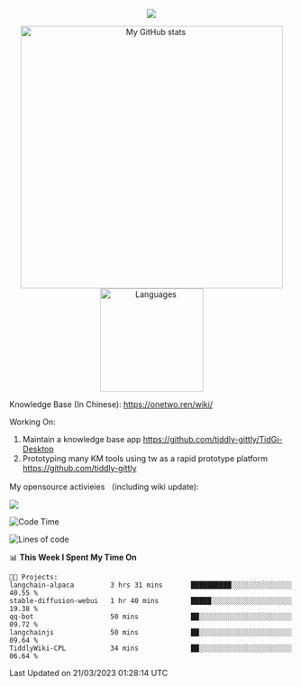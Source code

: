 <a href="https://github.com/linonetwo">
    <p align="center">
        <img src="https://github-profile-trophy.vercel.app/?username=linonetwo&column=7&theme=onedark"/>
    </p>
</a>
<a align="center" href="https://github.com/linonetwo">
  <p align="center">
    <img src="https://github-readme-stats.vercel.app/api?username=linonetwo&show_icons=true&count_private=true" alt="My GitHub stats" width="465"/>
    <img src="https://github-readme-stats.vercel.app/api/top-langs/?username=linonetwo&layout=compact&langs_count=10" alt="Languages" height="183">
  </p>
</a>

Knowledge Base (In Chinese): https://onetwo.ren/wiki/

Working On: 

1. Maintain a knowledge base app https://github.com/tiddly-gittly/TidGi-Desktop
1. Prototyping many KM tools using tw as a rapid prototype platform https://github.com/tiddly-gittly

My opensource activieies （including wiki update):

![](https://visitor-badge.glitch.me/badge?page_id=linonetwo.linonetwo)

<!--START_SECTION:waka-->
![Code Time](http://img.shields.io/badge/Code%20Time-1%2C619%20hrs%208%20mins-blue)

![Lines of code](https://img.shields.io/badge/From%20Hello%20World%20I%27ve%20Written-44.7%20million%20lines%20of%20code-blue)

📊 **This Week I Spent My Time On** 

```text
🐱‍💻 Projects: 
langchain-alpaca         3 hrs 31 mins       ██████████░░░░░░░░░░░░░░░   40.55 % 
stable-diffusion-webui   1 hr 40 mins        █████░░░░░░░░░░░░░░░░░░░░   19.38 % 
qq-bot                   50 mins             ██░░░░░░░░░░░░░░░░░░░░░░░   09.72 % 
langchainjs              50 mins             ██░░░░░░░░░░░░░░░░░░░░░░░   09.64 % 
TiddlyWiki-CPL           34 mins             ██░░░░░░░░░░░░░░░░░░░░░░░   06.64 % 
```


 Last Updated on 21/03/2023 01:28:14 UTC
<!--END_SECTION:waka-->

